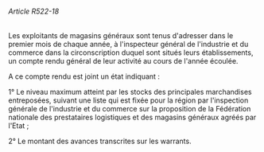 ###### Article R522-18

Les exploitants de magasins généraux sont tenus d'adresser dans le premier mois de chaque année, à l'inspecteur général de l'industrie et du commerce dans la circonscription duquel sont situés leurs établissements, un compte rendu général de leur activité au cours de l'année écoulée.

A ce compte rendu est joint un état indiquant :

1° Le niveau maximum atteint par les stocks des principales marchandises entreposées, suivant une liste qui est fixée pour la région par l'inspection générale de l'industrie et du commerce sur la proposition de la Fédération nationale des prestataires logistiques et des magasins généraux agréés par l'Etat ;

2° Le montant des avances transcrites sur les warrants.

